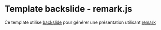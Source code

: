 # Template backslide - remark.js

Ce template utilise [backslide](https://github.com/sinedied/backslide) pour générer une présentation utilisant [remark](https://github.com/gnab/remark)